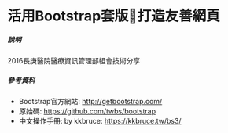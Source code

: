 # 活用Bootstrap套版打造友善網頁
##### 說明
2016長庚醫院醫療資訊管理部組會技術分享
##### 參考資料
- Bootstrap官方網站: http://getbootstrap.com/
- 原始碼: https://github.com/twbs/bootstrap
- 中文操作手冊: by kkbruce: https://kkbruce.tw/bs3/
